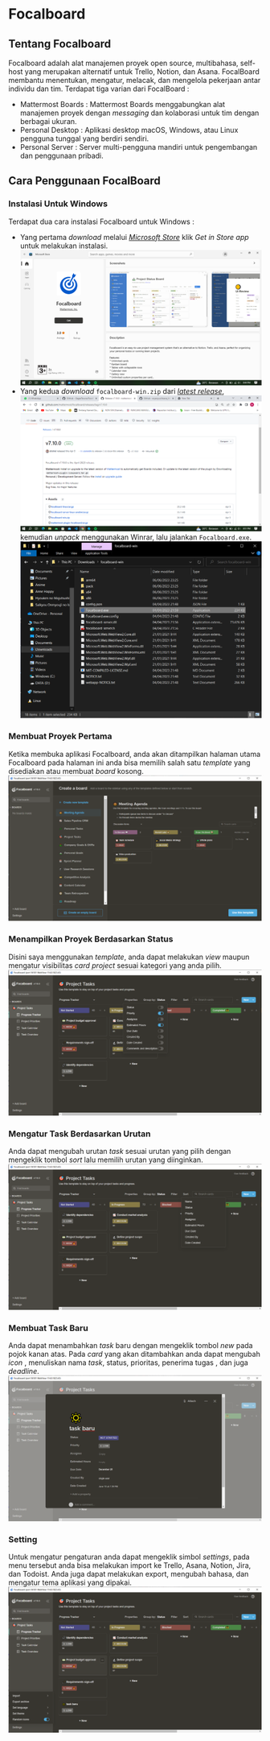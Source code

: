 # Focalboard
## Tentang Focalboard
Focalboard adalah alat manajemen proyek open source, multibahasa, self-host yang merupakan alternatif untuk Trello, Notion, dan Asana. FocalBoard membantu menentukan, mengatur, melacak, dan mengelola pekerjaan antar individu dan tim.
Terdapat tiga varian dari FocalBoard :
* Mattermost Boards : Mattermost Boards menggabungkan alat manajemen proyek dengan *messaging* dan kolaborasi untuk tim dengan berbagai ukuran.
* Personal Desktop : Aplikasi desktop macOS, Windows, atau Linux pengguna tunggal yang berdiri sendiri.
* Personal Server : Server multi-pengguna mandiri untuk pengembangan dan penggunaan pribadi.

## Cara Penggunaan FocalBoard
### Instalasi Untuk Windows
Terdapat dua cara instalasi Focalboard untuk Windows :
- Yang pertama *download* melalui [*Microsoft Store*](https://www.microsoft.com/store/productId/9NLN2T0SX9VF) klik *Get in Store app* untuk melakukan instalasi.
![alt text](https://github.com/KhairilAmin/Focalboard/blob/main/Focalboard/Focalboard1.png)
- Yang kedua *download* `focalboard-win.zip` dari [*latest release*](https://github.com/mattermost/focalboard/releases), ![alt text](https://github.com/KhairilAmin/Focalboard/blob/main/Focalboard/Focalboard2.png) kemudian *unpack* menggunakan Winrar, lalu jalankan `Focalboard.exe`.
![alt text](https://github.com/GagasTaruna/FocalBoard/blob/a51f4e386b448321d029a122822720d77fb1bd03/FocalBoards/fb03.png)

### Membuat Proyek Pertama
Ketika membuka aplikasi Focalboard, anda akan ditampilkan halaman utama Focalboard pada halaman ini anda bisa memilih salah satu *template* yang disediakan atau membuat *board* kosong.
![alt text](https://github.com/GagasTaruna/FocalBoard/blob/a51f4e386b448321d029a122822720d77fb1bd03/FocalBoards/fb04.png)

### Menampilkan Proyek Berdasarkan Status
Disini saya menggunakan *template*, anda dapat melakukan *view* maupun mengatur visibilitas *card project* sesuai kategori yang anda pilih.
![alt text](https://github.com/GagasTaruna/FocalBoard/blob/a51f4e386b448321d029a122822720d77fb1bd03/FocalBoards/fb05.png)

### Mengatur Task Berdasarkan Urutan
Anda dapat mengubah urutan *task* sesuai urutan yang pilih dengan mengeklik tombol *sort* lalu memilih urutan yang diinginkan.
![alt text](https://github.com/GagasTaruna/FocalBoard/blob/a51f4e386b448321d029a122822720d77fb1bd03/FocalBoards/fb06.png)

### Membuat Task Baru
Anda dapat menambahkan *task* baru dengan mengeklik tombol *new* pada pojok kanan atas. Pada *card* yang akan ditambahkan anda dapat mengubah *icon* , menuliskan nama *task*, status, prioritas, penerima tugas , dan juga *deadline*.
![alt text](https://github.com/GagasTaruna/FocalBoard/blob/a51f4e386b448321d029a122822720d77fb1bd03/FocalBoards/fb07.png)

### Setting
Untuk mengatur pengaturan anda dapat mengeklik simbol *settings*, pada menu tersebut anda bisa melakukan import ke Trello, Asana, Notion, Jira, dan Todoist. Anda juga dapat melakukan export, mengubah bahasa, dan mengatur tema aplikasi yang dipakai.
![alt text](https://github.com/GagasTaruna/FocalBoard/blob/a51f4e386b448321d029a122822720d77fb1bd03/FocalBoards/fb08.png)
